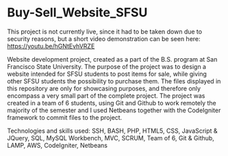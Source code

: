 # Buy-Sell_Website_SFSU
This project is not currently live, since it had to be taken down due to security reasons, but a short video demonstration can be seen here: https://youtu.be/hGNtEvhVRZE

Website development project, created as a part of the B.S. program at San Francisco State University. The purpose of the project was to design a website intended for SFSU students to post items for sale, while giving other SFSU students the possibility to purchase them. The files displayed in this repository are only for showcasing purposes, and therefore only encompass a very small part of the complete project. 
The project was created in a team of 6 students, using Git and Github to work remotely the majority of the semester and I used Netbeans together with the CodeIgniter framework to commit files to the project. 

Technologies and skills used: SSH, BASH, PHP, HTML5, CSS, JavaScript & JQuery, SQL, MySQL Workbench, MVC, SCRUM, Team of 6, Git & Github, LAMP, AWS, CodeIgniter, Netbeans
